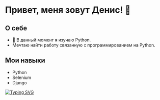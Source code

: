 # Привет, меня зовут Денис! 👋

## О себе


- 🌱 В данный момент я изучаю Python.
- Мечтаю найти работу связанную с программированием на Python.



## Мои навыки

- Python
- Selenium
- Django


[![Typing SVG](https://readme-typing-svg.herokuapp.com?color=%2336BCF7&lines=Computer+science+student)](https://git.io/typing-svg)
